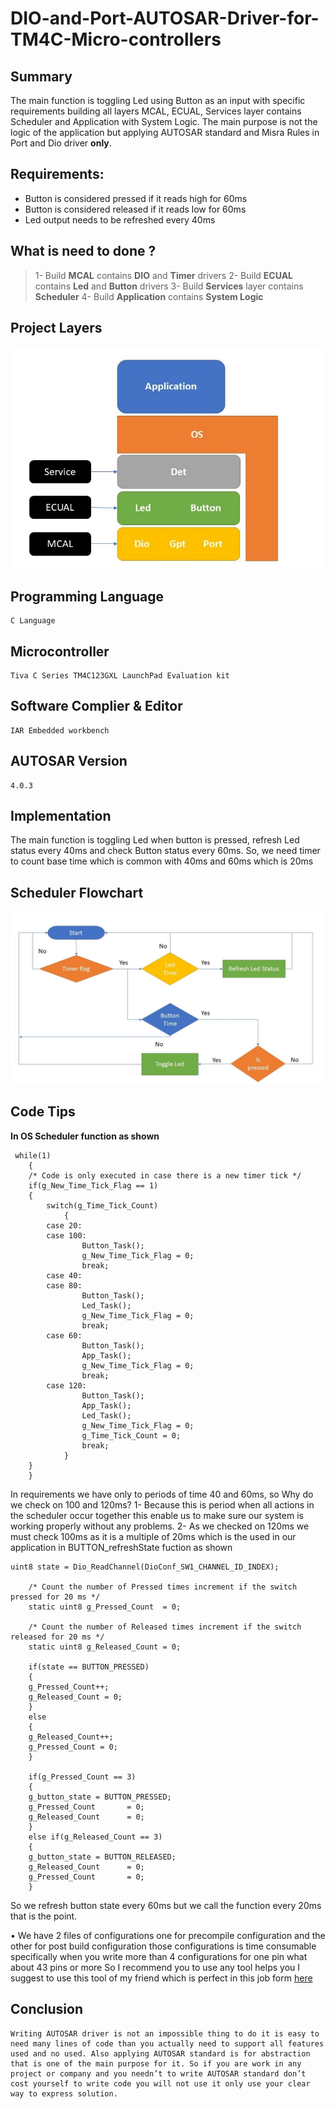 # DIO-and-Port-AUTOSAR-Driver-for-TM4C-Micro-controllers

## Summary
The main function is toggling Led using Button as an input with specific requirements building all layers MCAL, ECUAL, Services layer contains Scheduler and Application with System Logic. The main purpose is not the logic of the application but applying AUTOSAR standard and Misra Rules in Port and Dio driver **only**.

## Requirements:
- Button is considered pressed if it reads high for 60ms
- Button is considered released if it reads low for 60ms 
- Led output needs to be refreshed every 40ms 

## What is need to done ?
>1-	Build **MCAL** contains **DIO** and **Timer** drivers 
>2-	Build **ECUAL** contains **Led** and **Button** drivers
>3-	Build **Services** layer contains **Scheduler**
>4-	Build **Application** contains **System Logic**

## Project Layers
![alt text](https://github.com/MohamedOsamaAhmed/DIO-and-Port-AUTOSAR-Driver-for-TM4C-Micro-controllers/blob/main/ProjectLayers.jpg?raw=true)

## Programming Language
    C Language

## Microcontroller
    Tiva C Series TM4C123GXL LaunchPad Evaluation kit  

## Software Complier & Editor
    IAR Embedded workbench

## AUTOSAR Version
	4.0.3

## Implementation 
The main function is toggling Led when button is pressed, refresh Led status every 40ms and check Button status every 60ms. So, we need timer to count base time which is common with 40ms and 60ms which is 20ms 

## Scheduler Flowchart
![alt text](https://github.com/MohamedOsamaAhmed/DIO-and-Port-AUTOSAR-Driver-for-TM4C-Micro-controllers/blob/main/Schedulerflowchart.jpg?raw=true)

## Code Tips
**In OS Scheduler function as shown**
```
 while(1)
    {
	/* Code is only executed in case there is a new timer tick */
	if(g_New_Time_Tick_Flag == 1)
	{
	    switch(g_Time_Tick_Count)
            {
		case 20:
		case 100:
			    Button_Task();
			    g_New_Time_Tick_Flag = 0;
			    break;
		case 40:
		case 80:
			    Button_Task();
			    Led_Task();
			    g_New_Time_Tick_Flag = 0;
			    break;
		case 60:
			    Button_Task();
			    App_Task();
			    g_New_Time_Tick_Flag = 0;
			    break;
		case 120:
			    Button_Task();
			    App_Task();
			    Led_Task();
			    g_New_Time_Tick_Flag = 0;
			    g_Time_Tick_Count = 0;
			    break;
            }
	}
    }
```
In requirements we have only to periods of time 40 and 60ms, so Why do we check on 100 and 120ms?
    1-	Because this is period when all actions in the scheduler occur together this enable us to make sure our system is working properly without any problems.
    2-	As we checked on 120ms we must check 100ms as it is a multiple of 20ms which is the used in our application in BUTTON_refreshState fuction as shown 
```
uint8 state = Dio_ReadChannel(DioConf_SW1_CHANNEL_ID_INDEX);
    
    /* Count the number of Pressed times increment if the switch pressed for 20 ms */
    static uint8 g_Pressed_Count  = 0;

    /* Count the number of Released times increment if the switch released for 20 ms */
    static uint8 g_Released_Count = 0;
    
    if(state == BUTTON_PRESSED)
    {
    g_Pressed_Count++;
	g_Released_Count = 0;
    }
    else
    {
	g_Released_Count++;
	g_Pressed_Count = 0;
    }

    if(g_Pressed_Count == 3)
    {
	g_button_state = BUTTON_PRESSED;
	g_Pressed_Count       = 0;
	g_Released_Count      = 0;
    }
    else if(g_Released_Count == 3)
    {
	g_button_state = BUTTON_RELEASED;
	g_Released_Count      = 0;
	g_Pressed_Count       = 0;
    }
```

So we refresh button state every 60ms but we call the function every 20ms that is the point.

•	We have 2 files of configurations one for precompile configuration and the other for post build configuration those configurations is time consumable specifically when you write more than 4 configurations for one pin what about 43 pins or more 
So I recommend you to use any tool helps you I suggest to use this tool of my friend which is perfect in this job form [here](https://github.com/autosar-drivers/autosar-drivers.github.io) 

## Conclusion 
    Writing AUTOSAR driver is not an impossible thing to do it is easy to need many lines of code than you actually need to support all features used and no used. Also applying AUTOSAR standard is for abstraction that is one of the main purpose for it. So if you are work in any project or company and you needn’t to write AUTOSAR standard don’t cost yourself to write code you will not use it only use your clear way to express solution. 

